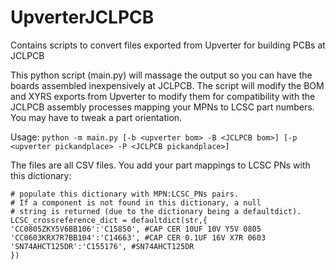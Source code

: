# UpverterJCLPCB
Contains scripts to convert files exported from Upverter for building PCBs at JCLPCB

This python script (main.py) will massage the output so you can have the boards assembled inexpensively at JCLPCB.
The script will modify the BOM and XYRS exports from Upverter to modify them for compatibility with the JCLPCB assembly processes mapping your MPNs to LCSC part numbers. You may have to tweak a part orientation.

Usage:
    ```python -m main.py [-b <upverter bom> -B <JCLPCB bom>] [-p <upverter pickandplace> -P <JCLPCB pickandplace>]```

The files are all CSV files.
You add your part mappings to LCSC PNs with this dictionary:
  
```
# populate this dictionary with MPN:LCSC_PNs pairs.
# If a component is not found in this dictionary, a null
# string is returned (due to the dictionary being a defaultdict).
LCSC_crossreference_dict = defaultdict(str,{
'CC0805ZKY5V6BB106':'C15850', #CAP CER 10UF 10V Y5V 0805
'CC0603KRX7R7BB104':'C14663', #CAP CER 0.1UF 16V X7R 0603
'SN74AHCT125DR':'C155176', #SN74AHCT125DR
})
```
